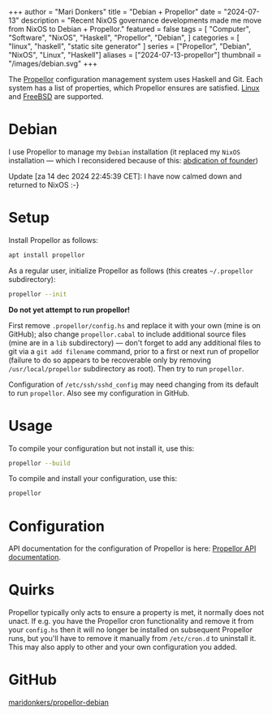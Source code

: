 +++
author = "Mari Donkers"
title = "Debian + Propellor"
date = "2024-07-13"
description = "Recent NixOS governance developments made me move from NixOS to Debian + Propellor."
featured = false
tags = [
    "Computer",
    "Software",
    "NixOS",
    "Haskell",
    "Propellor",
    "Debian",
]
categories = [
    "linux",
    "haskell",
    "static site generator"
]
series = ["Propellor", "Debian", "NixOS", "Linux", "Haskell"]
aliases = ["2024-07-13-propellor"]
thumbnail = "/images/debian.svg"
+++

The [Propellor](https://propellor.branchable.com/) configuration management system uses Haskell and Git. Each system has a list of properties, which Propellor ensures are satisfied. [Linux](http://propellor.branchable.com/Linux/) and [FreeBSD](http://propellor.branchable.com/FreeBSD/) are supported.
<!--more-->
# Debian
I use Propellor to manage my `Debian` installation (it replaced my `NixOS` installation — which I reconsidered because of this: [abdication of founder](https://lunduke.locals.com/post/5819317/nixos-commits-a-purge-of-nazi-contributors-forces-abdication-of-founder))

Update [za 14 dec 2024 22:45:39 CET]: I have now calmed down and returned to NixOS :-}

# Setup

Install Propellor as follows:

``` sh
apt install propellor
```

As a regular user, initialize Propellor as follows (this creates `~/.propellor` subdirectory):

``` sh
propellor --init
```

**Do not yet attempt to run propellor!**

First remove `.propellor/config.hs` and replace it with your own (mine is on GitHub); also change `propellor.cabal` to include additional source files (mine are in a `lib` subdirectory) — don't forget to add any additional files to git via a `git add filename` command, prior to a first or next run of propellor (failure to do so appears to be recoverable only by removing `/usr/local/propellor` subdirectory as root). Then try to run `propellor`.

Configuration of `/etc/ssh/sshd_config` may need changing from its default to run `propellor`. Also see my configuration in GitHub.

# Usage

To compile your configuration but not install it, use this:
``` sh
propellor --build
```

To compile and install your configuration, use this:
``` sh
propellor
```

# Configuration
API documentation for the configuration of Propellor is here: [Propellor API documentation](https://hackage.haskell.org/package/propellor).

# Quirks

Propellor typically only acts to ensure a property is met, it normally does not unact. If e.g. you have the Propellor cron functionality and remove it from your `config.hs` then it will no longer be installed on subsequent Propellor runs, but you'll have to remove it manually from `/etc/cron.d` to uninstall it. This may also apply to other and your own configuration you added.

# GitHub

[maridonkers/propellor-debian](https://github.com/maridonkers/propellor-debian)

